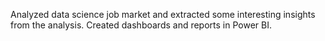 Analyzed data science job market and extracted some interesting insights from the analysis. Created dashboards and reports in Power BI.   
